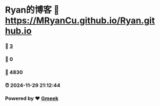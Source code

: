 # Ryan的博客 :link: https://MRyanCu.github.io/Ryan.github.io 
### :page_facing_up: [3](https://MRyanCu.github.io/Ryan.github.io/tag.html) 
### :speech_balloon: 0 
### :hibiscus: 4830 
### :alarm_clock: 2024-11-29 21:12:44 
### Powered by :heart: [Gmeek](https://github.com/Meekdai/Gmeek)
